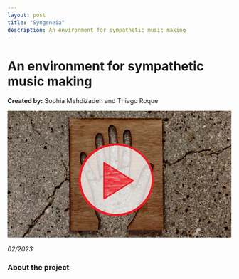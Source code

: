 ```yaml
---
layout: post
title: "Syngeneia"
description: An environment for sympathetic music making
---
```


# An environment for sympathetic music making #

**Created by:** Sophia Mehdizadeh and Thiago Roque

[![Promo video](/assets/images/Capture_Syngeneia.jpg)](https://youtu.be/Ip0Yg3OfSAw)

*02/2023*

### About the project ###
